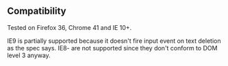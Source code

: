 ## Compatibility

Tested on Firefox 36, Chrome 41 and IE 10+.

IE9 is partially supported because it doesn't fire input event on text deletion as the spec says. IE8- are not supported since they don't conform to DOM level 3 anyway.